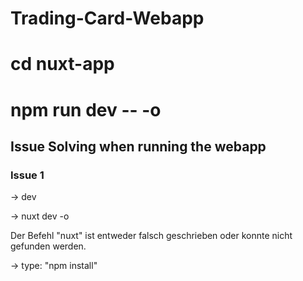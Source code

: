 # Trading-Card-Webapp

# cd nuxt-app
# npm run dev -- -o

## Issue Solving when running the webapp
### Issue 1
-> dev

-> nuxt dev -o

Der Befehl "nuxt" ist entweder falsch geschrieben oder
konnte nicht gefunden werden.

-> type: "npm install"
